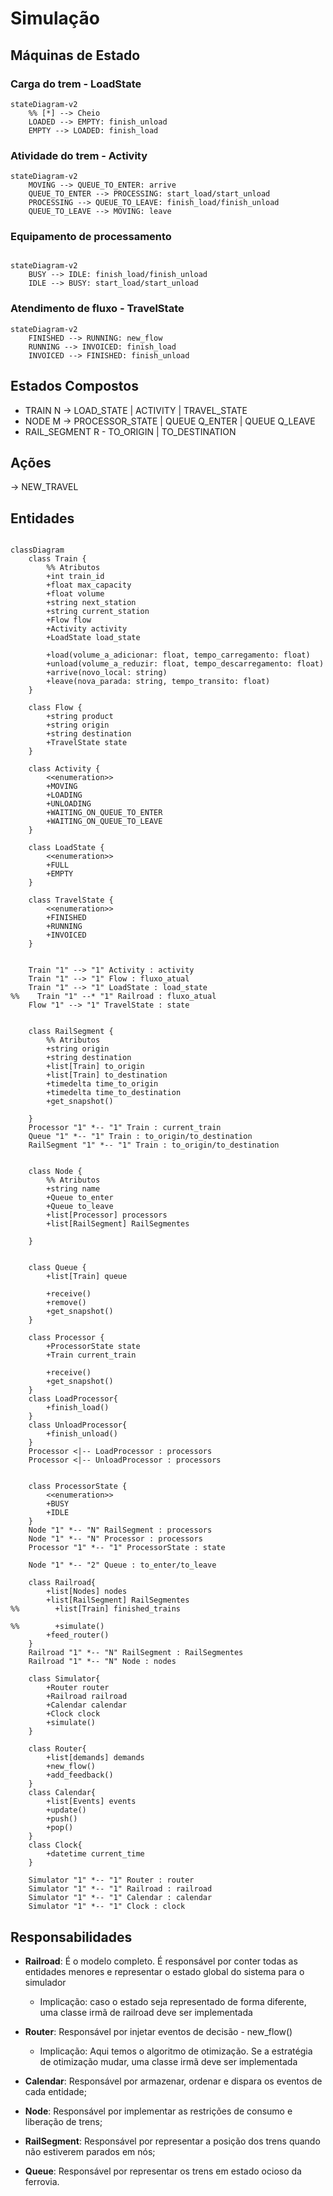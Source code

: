# Simulação

## Máquinas de Estado

### Carga do trem - LoadState

```mermaid
stateDiagram-v2
    %% [*] --> Cheio
    LOADED --> EMPTY: finish_unload
    EMPTY --> LOADED: finish_load
```

### Atividade do trem - Activity

```mermaid
stateDiagram-v2
    MOVING --> QUEUE_TO_ENTER: arrive
    QUEUE_TO_ENTER --> PROCESSING: start_load/start_unload
    PROCESSING --> QUEUE_TO_LEAVE: finish_load/finish_unload
    QUEUE_TO_LEAVE --> MOVING: leave
```

### Equipamento de processamento
```mermaid

stateDiagram-v2
    BUSY --> IDLE: finish_load/finish_unload
    IDLE --> BUSY: start_load/start_unload
```

### Atendimento de fluxo - TravelState

```mermaid
stateDiagram-v2
    FINISHED --> RUNNING: new_flow
    RUNNING --> INVOICED: finish_load
    INVOICED --> FINISHED: finish_unload
```

## Estados Compostos

- TRAIN N -> LOAD_STATE | ACTIVITY | TRAVEL_STATE
- NODE M -> PROCESSOR_STATE | QUEUE Q_ENTER | QUEUE Q_LEAVE
- RAIL_SEGMENT R - TO_ORIGIN | TO_DESTINATION

## Ações

-> NEW_TRAVEL 

## Entidades


```mermaid

classDiagram
    class Train {
        %% Atributos
        +int train_id 
        +float max_capacity
        +float volume
        +string next_station
        +string current_station
        +Flow flow
        +Activity activity
        +LoadState load_state
                
        +load(volume_a_adicionar: float, tempo_carregamento: float)
        +unload(volume_a_reduzir: float, tempo_descarregamento: float)
        +arrive(novo_local: string)
        +leave(nova_parada: string, tempo_transito: float)
    }

    class Flow {
        +string product
        +string origin
        +string destination 
        +TravelState state
    }

    class Activity {
        <<enumeration>>
        +MOVING
        +LOADING
        +UNLOADING
        +WAITING_ON_QUEUE_TO_ENTER
        +WAITING_ON_QUEUE_TO_LEAVE
    }
    
    class LoadState {
        <<enumeration>>
        +FULL
        +EMPTY
    }
    
    class TravelState {
        <<enumeration>>
        +FINISHED
        +RUNNING
        +INVOICED
    }
    

    Train "1" --> "1" Activity : activity
    Train "1" --> "1" Flow : fluxo_atual
    Train "1" --> "1" LoadState : load_state
%%    Train "1" --* "1" Railroad : fluxo_atual
    Flow "1" --> "1" TravelState : state


    class RailSegment {
        %% Atributos
        +string origin
        +string destination
        +list[Train] to_origin
        +list[Train] to_destination
        +timedelta time_to_origin
        +timedelta time_to_destination
        +get_snapshot()

    }
    Processor "1" *-- "1" Train : current_train
    Queue "1" *-- "1" Train : to_origin/to_destination
    RailSegment "1" *-- "1" Train : to_origin/to_destination


    class Node {
        %% Atributos
        +string name
        +Queue to_enter
        +Queue to_leave
        +list[Processor] processors
        +list[RailSegment] RailSegmentes

    }
    
        
    class Queue {
        +list[Train] queue
        
        +receive()
        +remove()
        +get_snapshot()
    }
    
    class Processor {
        +ProcessorState state
        +Train current_train
        
        +receive()         
        +get_snapshot()
    }
    class LoadProcessor{
        +finish_load()
    }
    class UnloadProcessor{
        +finish_unload()
    }
    Processor <|-- LoadProcessor : processors
    Processor <|-- UnloadProcessor : processors

    
    class ProcessorState {
        <<enumeration>>
        +BUSY
        +IDLE
    }
    Node "1" *-- "N" RailSegment : processors     
    Node "1" *-- "N" Processor : processors
    Processor "1" *-- "1" ProcessorState : state

    Node "1" *-- "2" Queue : to_enter/to_leave
    
    class Railroad{
        +list[Nodes] nodes
        +list[RailSegment] RailSegmentes
%%        +list[Train] finished_trains
        
%%        +simulate()
        +feed_router()
    }
    Railroad "1" *-- "N" RailSegment : RailSegmentes
    Railroad "1" *-- "N" Node : nodes

    class Simulator{
        +Router router
        +Railroad railroad
        +Calendar calendar
        +Clock clock
        +simulate()
    }

    class Router{
        +list[demands] demands
        +new_flow()
        +add_feedback()
    }
    class Calendar{
        +list[Events] events
        +update()
        +push()
        +pop()
    }
    class Clock{
        +datetime current_time
    }
    
    Simulator "1" *-- "1" Router : router
    Simulator "1" *-- "1" Railroad : railroad
    Simulator "1" *-- "1" Calendar : calendar
    Simulator "1" *-- "1" Clock : clock

```

## Responsabilidades

* **Railroad**: É o modelo completo. É responsável por conter todas as entidades menores e representar o estado global do sistema para o simulador
  * Implicação: caso o estado seja representado de forma diferente, uma classe irmã de railroad deve ser implementada

* **Router**: Responsável por injetar eventos de decisão - new_flow()
  * Implicação: Aqui temos o algoritmo de otimização. Se a estratégia de otimização mudar, uma classe irmã deve ser implementada

* **Calendar**: Responsável por armazenar, ordenar e dispara os eventos de cada entidade;

* **Node**: Responsável por implementar as restrições de consumo e liberação de trens;

* **RailSegment**: Responsável por representar a posição dos trens quando não estiverem parados em nós;

* **Queue**: Responsável por representar os trens em estado ocioso da ferrovia.